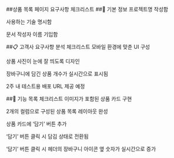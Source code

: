 ##상품 목록 페이지 요구사항 체크리스트
##📌 기본 정보
 프로젝트명 작성함

 사용하는 기술 명시함

 문서 작성자 이름 기입함

##📋 고객사 요구사항 분석 체크리스트
 모바일 환경에 맞춘 UI 구성

 상품 사진이 눈에 잘 띄도록 디자인

 장바구니에 담긴 상품 개수가 실시간으로 표시됨

 2주 내 테스트용 배포 URL 제공 예정

##🧩 기능 목록 체크리스트
 이미지가 포함된 상품 카드 구현

 2개의 컬럼으로 구성된 상품 목록 레이아웃 완성

 상품 카드에 ‘담기’ 버튼 추가

 ‘담기’ 버튼 클릭 시 담김 상태로 전환됨

 ‘담기’ 버튼 클릭 시 헤더의 장바구니 아이콘 옆 숫자가 실시간으로 증가
